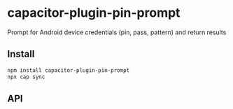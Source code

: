 # capacitor-plugin-pin-prompt

Prompt for Android device credentials (pin, pass, pattern) and return results

## Install

```bash
npm install capacitor-plugin-pin-prompt
npx cap sync
```

## API

<docgen-index></docgen-index>

<docgen-api>
<!-- run docgen to generate docs from the source -->
<!-- More info: https://github.com/ionic-team/capacitor-docgen -->
</docgen-api>
